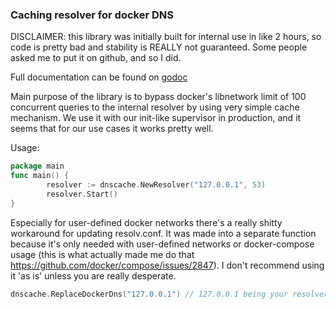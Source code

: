 ### Caching resolver for docker DNS


DISCLAIMER: this library was initially built for internal use in like 2 hours, so code is pretty bad and stability is REALLY not guaranteed. Some people asked me to put it on github, and so I did. 

Full documentation can be found on [godoc](https://godoc.org/github.com/shynie/dnscache)

Main purpose of the library is to bypass docker's libnetwork limit of 100 concurrent queries to the internal resolver by using very simple cache mechanism. We use it with our init-like supervisor in production, and it seems that for our use cases it works pretty well.

Usage:

```go
package main
func main() {
	    resolver := dnscache.NewResolver("127.0.0.1", 53)
	    resolver.Start()
}
```

Especially for user-defined docker networks there's a really shitty workaround for updating resolv.conf. It was made into a separate function because it's only needed with user-defined networks or docker-compose usage (this is what actually made me do that https://github.com/docker/compose/issues/2847). I don't recommend using it 'as is' unless you are really desperate.

```go
dnscache.ReplaceDockerDns("127.0.0.1") // 127.0.0.1 being your resolver address
```

